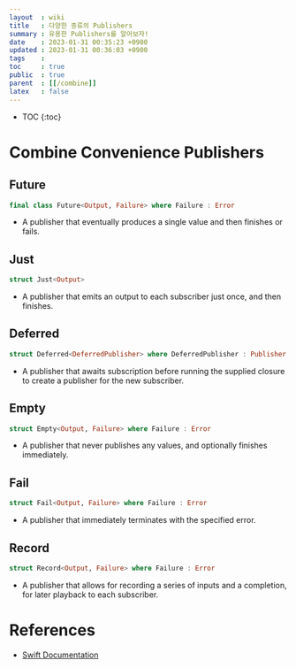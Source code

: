 ```yaml
---
layout  : wiki
title   : 다양한 종류의 Publishers
summary : 유용한 Publishers를 알아보자!
date    : 2023-01-31 00:35:23 +0900
updated : 2023-01-31 00:36:03 +0900
tags    : 
toc     : true
public  : true
parent  : [[/combine]]
latex   : false
---
```

* TOC
{:toc}


# Combine Convenience Publishers

## Future

```swift
final class Future<Output, Failure> where Failure : Error
```

- A publisher that eventually produces a single value and then finishes or fails.

## Just

```swift
struct Just<Output>
```

- A publisher that emits an output to each subscriber just once, and then finishes.

## Deferred

```swift
struct Deferred<DeferredPublisher> where DeferredPublisher : Publisher
```

- A publisher that awaits subscription before running the supplied closure to create a publisher for the new subscriber.

## Empty

```swift
struct Empty<Output, Failure> where Failure : Error
```

- A publisher that never publishes any values, and optionally finishes immediately.

## Fail

```swift
struct Fail<Output, Failure> where Failure : Error
```

- A publisher that immediately terminates with the specified error.

## Record

```swift
struct Record<Output, Failure> where Failure : Error
```

- A publisher that allows for recording a series of inputs and a completion, for later playback to each subscriber.



# References

- [Swift Documentation](https://developer.apple.com/documentation/combine)

